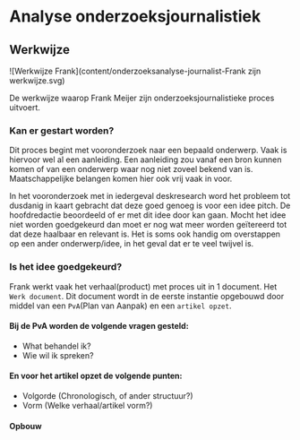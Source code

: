 # Analyse onderzoeksjournalistiek


## Werkwijze

![Werkwijze Frank](content/onderzoeksanalyse-journalist-Frank zijn werkwijze.svg)

De werkwijze waarop Frank Meijer zijn onderzoeksjournalistieke proces uitvoert.

### Kan er gestart worden?
Dit proces begint met vooronderzoek naar een bepaald onderwerp. Vaak is hiervoor wel al een aanleiding. Een aanleiding zou vanaf een bron kunnen komen of van een onderwerp waar nog niet zoveel bekend van is. Maatschappelijke belangen komen hier ook vrij vaak in voor.

In het vooronderzoek met in iedergeval deskresearch word het probleem tot dusdanig in kaart gebracht dat deze goed genoeg is voor een idee pitch. De hoofdredactie beoordeeld of er met dit idee door kan gaan. Mocht het idee niet worden goedgekeurd dan moet er nog wat meer worden geïtereerd tot dat deze haalbaar en relevant is. Het is soms ook handig om overstappen op een ander onderwerp/idee, in het geval dat er te veel twijvel is.


### Is het idee goedgekeurd?
Frank werkt vaak het verhaal(product) met proces uit in 1 document. Het `Werk document`. Dit document wordt in de eerste instantie opgebouwd door middel van een `PvA`(Plan van Aanpak) en een `artikel opzet`.

#### Bij de PvA worden de volgende vragen gesteld:
* What behandel ik?
* Wie wil ik spreken?

#### En voor het artikel opzet de volgende punten:
* Volgorde (Chronologisch, of ander structuur?)
* Vorm (Welke verhaal/artikel vorm?)


#### Opbouw

